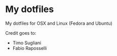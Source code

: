 My dotfiles
===========

<p>My dotfiles for OSX and Linux (Fedora and Ubuntu)</p>
<p>Credit goes to:</p>

<ul>
<li>Timo Sugliani</li>
<li>Fabio Raposselli</li>
</ul>
